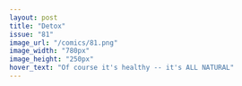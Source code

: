 ```yaml
---
layout: post
title: "Detox"
issue: "81"
image_url: "/comics/81.png"
image_width: "780px"
image_height: "250px"
hover_text: "Of course it's healthy -- it's ALL NATURAL"
---
```


